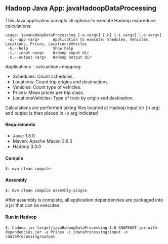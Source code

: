 ## Hadoop Java App: javaHadoopDataProcessing

This Java application accepts cli options to execute Hadoop mapreduce calculations:

```
usage: javaHadoopDataProcessing [-a <arg>] [-h] [-i <arg>] [-o <arg>]
 -a,--app <arg>      Application to execute: Shedules, Vehicles, Locations, Prices, LocationsVehicles
 -h,--help           Show help
 -i,--input <arg>    Hadoop input dir
 -o,--output <arg>   Hadoop output dir
```
Applications - calcualtions mapping:

- Schedules: Count schedules.
- Locations: Count trip origins and destinations.
- Vehicles: Count type of vehicles.
- Prices: Mean prices per trip class.
- LocationsVehicles: Type of train by origin and destination.


Calculations are performed taking files located at Hadoop input dir (-i arg) and output is then placed in -o arg indicated

#### Requirements

- Java: 1.8.0
- Maven: Apache Maven 3.6.3
- Hadoop 3.3.0

#### Compile

```
$: mvn clean compile
```

#### Assembly

```
$: mvn clean compile assembly:single
```

After assembly is complete, all application dependencies are packaged into a jar that can be executed.

#### Run in Hadoop

```
$: hadoop jar target/javaHadoopDataProcessing-1.0-SNAPSHOT-jar-with-dependencies.jar -a Prices -i /dataProcessing/input -o /dataProcessing/output
```

